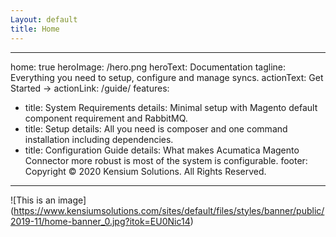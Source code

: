```yaml
---
Layout: default
title: Home
---
```


---
home: true
heroImage: /hero.png
heroText: Documentation
tagline: Everything you need to setup, configure and manage syncs.
actionText: Get Started →
actionLink: /guide/
features:
- title: System Requirements
  details: Minimal setup with Magento default component requirement and RabbitMQ.
- title: Setup
  details: All you need is composer and one command installation including dependencies.
- title: Configuration Guide
  details: What makes Acumatica Magento Connector more robust is most of the system is configurable.
footer: Copyright © 2020 Kensium Solutions. All Rights Reserved.
---
![This is an image] (https://www.kensiumsolutions.com/sites/default/files/styles/banner/public/2019-11/home-banner_0.jpg?itok=EU0Nic14)
